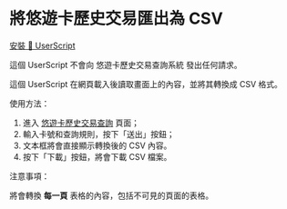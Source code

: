 # 將悠遊卡歷史交易匯出為 CSV

[安裝 🔱 UserScript][EasyCardCSV.user.js]

這個 UserScript 不會向 悠遊卡歷史交易查詢系統 發出任何請求。

這個 UserScript 在網頁載入後讀取畫面上的內容，並將其轉換成 CSV 格式。


使用方法：

1. 進入 [悠遊卡歷史交易查詢] 頁面；
2. 輸入卡號和查詢規則，按下「送出」按鈕；
3. 文本框將會直接顯示轉換後的 CSV 內容。
4. 按下「下載」按鈕，將會下載 CSV 檔案。

注意事項：

將會轉換 **每一頁** 表格的內容，包括不可見的頁面的表格。

[EasyCardCSV.user.js]: https://raw.githubusercontent.com/undecV/UserScripts/main/UserScripts/EasyCardCSV/EasyCardCSV.user.js
[悠遊卡歷史交易查詢]: https://ezweb.easycard.com.tw/search/CardSearch.php
